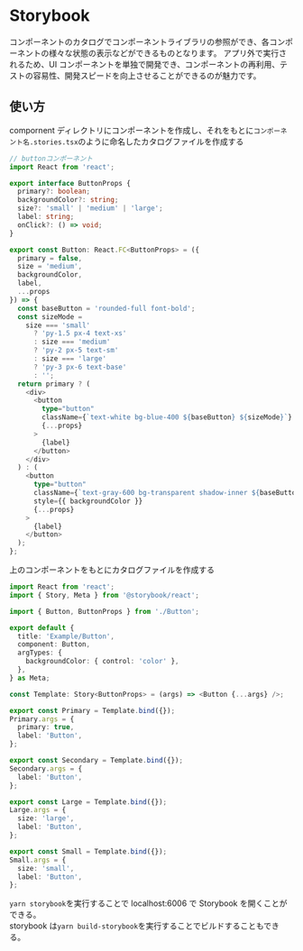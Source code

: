 # Storybook

コンポーネントのカタログでコンポーネントライブラリの参照ができ、各コンポーネントの様々な状態の表示などができるものとなります。
アプリ外で実行されるため、UI コンポーネントを単独で開発でき、コンポーネントの再利用、テストの容易性、開発スピードを向上させることができるのが魅力です。

## 使い方

compornent ディレクトリにコンポーネントを作成し、それをもとに`コンポーネント名.stories.tsx`のように命名したカタログファイルを作成する

```TypeScript
// buttonコンポーネント
import React from 'react';

export interface ButtonProps {
  primary?: boolean;
  backgroundColor?: string;
  size?: 'small' | 'medium' | 'large';
  label: string;
  onClick?: () => void;
}

export const Button: React.FC<ButtonProps> = ({
  primary = false,
  size = 'medium',
  backgroundColor,
  label,
  ...props
}) => {
  const baseButton = 'rounded-full font-bold';
  const sizeMode =
    size === 'small'
      ? 'py-1.5 px-4 text-xs'
      : size === 'medium'
      ? 'py-2 px-5 text-sm'
      : size === 'large'
      ? 'py-3 px-6 text-base'
      : '';
  return primary ? (
    <div>
      <button
        type="button"
        className={`text-white bg-blue-400 ${baseButton} ${sizeMode}`}
        {...props}
      >
        {label}
      </button>
    </div>
  ) : (
    <button
      type="button"
      className={`text-gray-600 bg-transparent shadow-inner ${baseButton} ${sizeMode}`}
      style={{ backgroundColor }}
      {...props}
    >
      {label}
    </button>
  );
};
```

上のコンポーネントをもとにカタログファイルを作成する

```TypeScript
import React from 'react';
import { Story, Meta } from '@storybook/react';

import { Button, ButtonProps } from './Button';

export default {
  title: 'Example/Button',
  component: Button,
  argTypes: {
    backgroundColor: { control: 'color' },
  },
} as Meta;

const Template: Story<ButtonProps> = (args) => <Button {...args} />;

export const Primary = Template.bind({});
Primary.args = {
  primary: true,
  label: 'Button',
};

export const Secondary = Template.bind({});
Secondary.args = {
  label: 'Button',
};

export const Large = Template.bind({});
Large.args = {
  size: 'large',
  label: 'Button',
};

export const Small = Template.bind({});
Small.args = {
  size: 'small',
  label: 'Button',
};

```

`yarn storybook`を実行することで localhost:6006 で Storybook を開くことができる。  
storybook は`yarn build-storybook`を実行することでビルドすることもできる。
